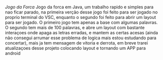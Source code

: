 *Jogo da Forca*
Jogo da forca em Java, um trabalho rapido e simples para nao ficar parado, na primeira verção desse jogo foi feito para ser jogado no proprio terminal do VSC, enquanto o segundo foi feito para abrir um layout para ser jogado.
O primeiro jogo tem apenas a base com algumas palavras.
O segundo tem mais de 100 palavras, e abre um layout com bastante interaçoes onde apaga as letras erradas, e mantem as certas acesas (ainda não consegui arrumar esse problema de logica mais estou estudando para concertar), mais ja tem mensagem de vitoria e derrota, em breve trarei atualizaçoes desse projeto colocando layout e tornando um APP para android
